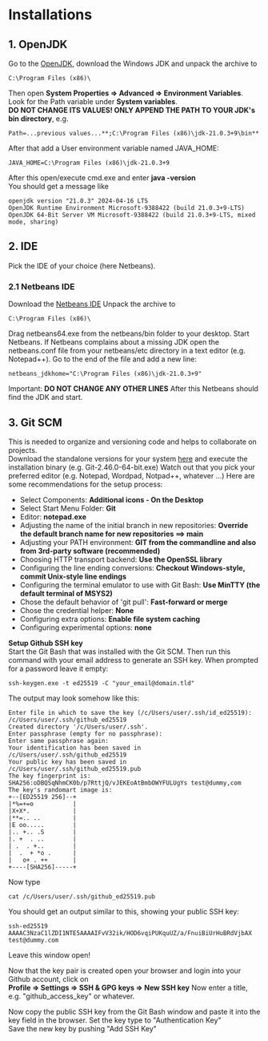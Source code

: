 # Installations
## 1. OpenJDK
Go to the [OpenJDK](http://jdk.java.net/22), download the Windows JDK and unpack the archive to
```
C:\Program Files (x86)\
```

Then open **System Properties => Advanced => Environment Variables**.
Look for the Path variable under **System variables**.  
**DO NOT CHANGE ITS VALUES! ONLY APPEND THE PATH TO YOUR JDK's bin directory**, e.g.
```
Path=...previous values...**;C:\Program Files (x86)\jdk-21.0.3+9\bin**
```

After that add a User environment variable named JAVA_HOME:
```
JAVA_HOME=C:\Program Files (x86)\jdk-21.0.3+9
```

After this open/execute cmd.exe and enter **java -version**  
You should get a message like
```
openjdk version "21.0.3" 2024-04-16 LTS
OpenJDK Runtime Environment Microsoft-9388422 (build 21.0.3+9-LTS)
OpenJDK 64-Bit Server VM Microsoft-9388422 (build 21.0.3+9-LTS, mixed mode, sharing)
```

## 2. IDE
Pick the IDE of your choice (here Netbeans).

### 2.1 Netbeans IDE
Download the [Netbeans IDE](https://apache.org/dyn/closer.lua/netbeans/22/netbeans-22-bin.zip)
Unpack the archive to
```
C:\Program Files (x86)\
```
Drag netbeans64.exe from the netbeans/bin folder to your desktop.
Start Netbeans. If Netbeans complains about a missing JDK open the netbeans.conf file from your netbeans/etc directory in a text editor (e.g. Notepad++). Go to the end of the file and add a new line:
```
netbeans_jdkhome="C:\Program Files (x86)\jdk-21.0.3+9"
```
Important: **DO NOT CHANGE ANY OTHER LINES**
After this Netbeans should find the JDK and start.

## 3. Git SCM
This is needed to organize and versioning code and helps to collaborate on projects.  
Download the standalone versions for your system [here](https://git-scm.com/download/win) and execute the installation binary (e.g. Git-2.46.0-64-bit.exe)
Watch out that you pick your preferred editor (e.g. Notepad, Wordpad, Notpad++, whatever ...)
Here are some recommendations for the setup process:
- Select Components: **Additional icons - On the Desktop**
- Select Start Menu Folder: **Git**
- Editor: **notepad.exe**
- Adjusting the name of the initial branch in new repositories: **Override the default branch name for new repositories ==> main**
- Adjusting your PATH environment: **GIT from the commandline and also from 3rd-party software (recommended)**
- Choosing HTTP transport backend: **Use the OpenSSL library**
- Configuring the line ending conversions: **Checkout Windows-style, commit Unix-style line endings**
- Configuring the terminal emulator to use with Git Bash: **Use MinTTY (the default terminal of MSYS2)**
- Chose the default behavior of 'git pull': **Fast-forward or merge**
- Chose the credential helper: **None**
- Configuring extra options: **Enable file system caching**
- Configuring experimental options: **none**

**Setup Github SSH key**  
Start the Git Bash that was installed with the Git SCM. Then run this command with your email address to generate an SSH key. When prompted for a password leave it empty:
```
ssh-keygen.exe -t ed25519 -C "your_email@domain.tld"
```
The output may look somehow like this:
```
Enter file in which to save the key (/c/Users/user/.ssh/id_ed25519): /c/Users/user/.ssh/github_ed25519
Created directory '/c/Users/user/.ssh'.
Enter passphrase (empty for no passphrase):  
Enter same passphrase again:  
Your identification has been saved in /c/Users/user/.ssh/github_ed25519  
Your public key has been saved in /c/Users/user/.ssh/github_ed25519.pub
The key fingerprint is:
SHA256:oDBQSqNhmCK0b/p7RttjQ/vJEKEoAtBmbOWYFULUgYs test@dummy,com
The key's randomart image is:
+--[ED25519 256]--+
|*%=+=o           |
|X+X*.            |
|**=.. ..         |
|E oo.....        |
|.. +.. .S        |
|. +  . ..        |
| .  . +..        |
|  .  + *o .      |
|   o+ . ++       |
+----[SHA256]-----+
```
Now type
```
cat /c/Users/user/.ssh/github_ed25519.pub
```
You should get an output similar to this, showing your public SSH key:
```
ssh-ed25519 AAAAC3NzaC1lZDI1NTE5AAAAIFvV32ik/HOD6vqiPUKquUZ/a/FnuiBiUrHuBRdVjbAX test@dummy.com
```
Leave this window open!

Now that the key pair is created open your browser and login into your Github account, click on  
**Profile => Settings => SSH & GPG keys => New SSH key**
Now enter a title, e.g. "github_access_key" or whatever.

Now copy the public SSH key from the Git Bash window and paste it into the key field in the browser. Set the key type to "Authentication Key"  
Save the new key by pushing "Add SSH Key"
